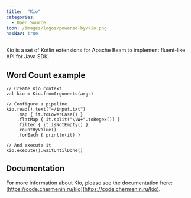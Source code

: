 ```yaml
---
title:  "Kio"
categories:
  - Open Source
icon: /images/logos/powered-by/kio.png
hasNav: true
---
```

<!--
Licensed under the Apache License, Version 2.0 (the "License");
you may not use this file except in compliance with the License.
You may obtain a copy of the License at

http://www.apache.org/licenses/LICENSE-2.0

Unless required by applicable law or agreed to in writing, software
distributed under the License is distributed on an "AS IS" BASIS,
WITHOUT WARRANTIES OR CONDITIONS OF ANY KIND, either express or implied.
See the License for the specific language governing permissions and
limitations under the License.
-->

Kio is a set of Kotlin extensions for Apache Beam to implement fluent-like API for Java SDK.<!--more-->

## Word Count example

```
// Create Kio context
val kio = Kio.fromArguments(args)

// Configure a pipeline
kio.read().text("~/input.txt")
    .map { it.toLowerCase() }
    .flatMap { it.split("\\W+".toRegex()) }
    .filter { it.isNotEmpty() }
    .countByValue()
    .forEach { println(it) }

// And execute it
kio.execute().waitUntilDone()
```

## Documentation

For more information about Kio, please see the documentation here: [https://code.chermenin.ru/kio](https://code.chermenin.ru/kio).
